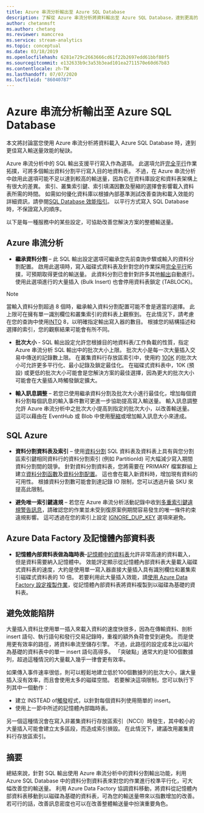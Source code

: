 ```yaml
---
title: Azure 串流分析輸出至 Azure SQL Database
description: 了解從 Azure 串流分析將資料輸出至 Azure SQL Database，達到更高的寫入輸送速率。
author: chetanmsft
ms.author: chetang
ms.reviewer: mamccrea
ms.service: stream-analytics
ms.topic: conceptual
ms.date: 03/18/2019
ms.openlocfilehash: 6281e729c2663666cd61f22b2697edd61bbf88f5
ms.sourcegitcommit: e132633b9c3a53b3ead101ea2711570e60d67b83
ms.contentlocale: zh-TW
ms.lasthandoff: 07/07/2020
ms.locfileid: "86040787"
---
```

# <a name="azure-stream-analytics-output-to-azure-sql-database"></a>Azure 串流分析輸出至 Azure SQL Database

本文將討論當您使用 Azure 串流分析將資料載入 Azure SQL Database 時，達到更佳寫入輸送量效能的秘訣。

Azure 串流分析中的 SQL 輸出支援平行寫入作為選項。 此選項允許[完全平行](stream-analytics-parallelization.md#embarrassingly-parallel-jobs)作業拓撲，可將多個輸出資料分割平行寫入目的地資料表。 不過，在 Azure 串流分析中啟用此選項可能不足以達到較高的輸送量，因為它在資料庫設定和資料表架構上有很大的差異。 索引、叢集索引鍵、索引填滿因數及壓縮的選擇會影響載入資料表所需的時間。 如需如何優化資料庫以根據內部基準測試改善查詢和載入效能的詳細資訊，請參閱[SQL Database 效能指引](../azure-sql/database/performance-guidance.md)。 以平行方式寫入 SQL Database 時，不保證寫入的順序。

以下是每一種服務中的某些設定，可協助改善您解決方案的整體輸送量。

## <a name="azure-stream-analytics"></a>Azure 串流分析

- **繼承資料分割** – 此 SQL 輸出設定選項可繼承您先前查詢步驟或輸入的資料分割配置。 啟用此選項時，寫入磁碟式資料表及針對您的作業採用[完全平行](stream-analytics-parallelization.md#embarrassingly-parallel-jobs)拓撲，可預期取得更佳的輸送量。 此資料分割已會針對許多其他[輸出](stream-analytics-parallelization.md#partitions-in-inputs-and-outputs)自動進行。 使用此選項進行的大量插入 (Bulk Insert) 也會停用資料表鎖定 (TABLOCK)。

> [!NOTE] 
> 當輸入資料分割超過 8 個時，繼承輸入資料分割配置可能不會是適當的選擇。 此上限可在擁有單一識別欄位和叢集索引的資料表上觀察到。 在此情況下，請考慮在您的查詢中使用[INTO](https://docs.microsoft.com/stream-analytics-query/into-azure-stream-analytics#into-shard-count) 8，以明確指定輸出寫入器的數目。 根據您的結構描述和選擇的索引，您的觀察結果可能會有所不同。

- **批次大小** - SQL 輸出設定允許您根據目的地資料表/工作負載的性質，指定 Azure 串流分析 SQL 輸出中的批次大小上限。 批次大小是每一次大量插入交易中傳送的記錄數上限。 在叢集資料行存放區索引中，使用約 [100K](https://docs.microsoft.com/sql/relational-databases/indexes/columnstore-indexes-data-loading-guidance) 的批次大小可允許更多平行化、最小記錄及鎖定最佳化。 在磁碟式資料表中，10K (預設) 或更低的批次大小可能會是您解決方案的最佳選擇，因為更大的批次大小可能會在大量插入時觸發鎖定擴大。

- **輸入訊息調整** – 若您已使用繼承資料分割及批次大小進行最佳化，增加每個資料分割每個訊息的輸入事件數可更進一步協助提高寫入輸送量。 輸入訊息調整允許 Azure 串流分析中之批次大小提高到指定的批次大小，以改善輸送量。 這可以藉由在 EventHub 或 Blob 中使用[壓縮](stream-analytics-define-inputs.md)或增加輸入訊息大小來達成。

## <a name="sql-azure"></a>SQL Azure

- **資料分割資料表及索引** – 使用[資料分割](https://docs.microsoft.com/sql/relational-databases/partitions/partitioned-tables-and-indexes?view=sql-server-2017) SQL 資料表及資料表上具有與您分割區索引鍵相同資料行的資料分割索引 (例如 PartitionId) 可大幅減少寫入期間資料分割間的競爭。 針對資料分割資料表，您將需要在 PRIMARY 檔案群組上建立[資料分割函數](https://docs.microsoft.com/sql/t-sql/statements/create-partition-function-transact-sql?view=sql-server-2017)及[資料分割配置](https://docs.microsoft.com/sql/t-sql/statements/create-partition-scheme-transact-sql?view=sql-server-2017)。 這也會在載入新資料時，增加現有資料的可用性。 根據資料分割數可能會到達記錄 IO 限制，您可以透過升級 SKU 來提高此限制。

- **避免唯一索引鍵違規** – 若您在 Azure 串流分析活動記錄中收到[多重索引鍵違規警告訊息](stream-analytics-troubleshoot-output.md#key-violation-warning-with-azure-sql-database-output)，請確認您的作業並未受到復原案例期間容易發生的唯一條件約束違規影響。 這可透過在您的索引上設定 [IGNORE\_DUP\_KEY](stream-analytics-troubleshoot-output.md#key-violation-warning-with-azure-sql-database-output) 選項來避免。

## <a name="azure-data-factory-and-in-memory-tables"></a>Azure Data Factory 及記憶體內部資料表

- **記憶體內部資料表做為臨時表**–[記憶體中的資料表](/sql/relational-databases/in-memory-oltp/in-memory-oltp-in-memory-optimization)允許非常高速的資料載入，但是資料需要納入記憶體中。 效能評定顯示從記憶體內部資料表大量載入磁碟式資料表的速度，大約是使用單一寫入器直接大量插入具有識別欄位和叢集索引磁碟式資料表的 10 倍。 若要利用此大量插入效能，請[使用 Azure Data Factory 設定複製作業](../data-factory/connector-azure-sql-database.md)，從記憶體內部資料表將資料複製到以磁碟為基礎的資料表。

## <a name="avoiding-performance-pitfalls"></a>避免效能陷阱
大量插入資料比使用單一插入來載入資料的速度快很多，因為在傳輸資料、剖析 insert 語句、執行語句和發行交易記錄時，重複的額外負荷會受到避免。 而是使用更有效率的路徑，將資料串流至儲存引擎。 不過，此路徑的設定成本比以磁片為基礎的資料表中的單一 insert 語句高得多。 「突破點」通常大約是100個數據列，超過這種情況的大量載入幾乎一律會更有效率。 

如果傳入事件速率很低，則可以輕鬆地建立低於100個數據列的批次大小，讓大量插入沒有效率，而且會使用太多的磁碟空間。 若要解決這項限制，您可以執行下列其中一個動作：
* 建立 INSTEAD of[觸發](/sql/t-sql/statements/create-trigger-transact-sql)程式，以針對每個資料列使用簡單的 insert。
* 使用上一節中所述的記憶體內部臨時表。

另一個這種情況會在寫入非叢集資料行存放區索引（NCCI）時發生，其中較小的大量插入可能會建立太多區段，而造成索引損毀。 在此情況下，建議改用叢集資料行存放區索引。

## <a name="summary"></a>摘要

總結來說，針對 SQL 輸出使用 Azure 串流分析中的資料分割輸出功能，利用 Azure SQL Database 中的資料分割資料表來對您的作業進行校準平行化，可大幅改善您的輸送量。 利用 Azure Data Factory 協調資料移動，將資料從記憶體內部資料表移動到以磁碟為基礎的資料表，可為您的輸送量帶來以指數增加的改善。 若可行的話，改善訊息密度也可以在改善整體輸送量中扮演重要角色。
